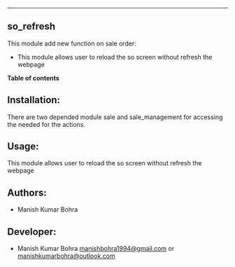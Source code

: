 ---------------------------------
so_refresh
---------------------------------


This module add new function on sale order:

* This module allows user to reload the so screen without refresh the webpage

**Table of contents**

Installation:
-------------

There are two depended module sale and sale_management for accessing the needed for the actions.

Usage:
------

This module allows user to reload the so screen without refresh the webpage

Authors:
--------
* Manish Kumar Bohra

Developer:
----------
* Manish Kumar Bohra <manishbohra1994@gmail.com> or <manishkumarbohra@outlook.com>

